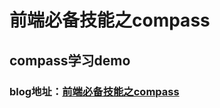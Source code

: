 # 前端必备技能之compass
## compass学习demo
### blog地址：[前端必备技能之compass](http://pancakeawesome.ink/2017/09/28/%E5%89%8D%E7%AB%AF%E5%BF%85%E5%A4%87%E6%8A%80%E8%83%BD%E4%B9%8Bcompass/)
